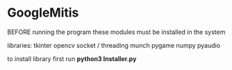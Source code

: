 # GoogleMitis

BEFORE running the program these modules must be installed in the system

libraries:
 tkinter
 opencv
 socket / threading
 munch
 pygame
 numpy
 pyaudio

to install library first run
**python3 Installer.py**
